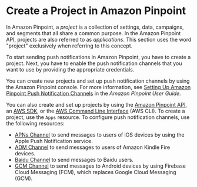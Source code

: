 # Create a Project in Amazon Pinpoint<a name="mobile-push-create-project"></a>

In Amazon Pinpoint, a *project* is a collection of settings, data, campaigns, and segments that all share a common purpose\. In the Amazon Pinpoint API, projects are also referred to as *applications*\. This section uses the word "project" exclusively when referring to this concept\.

To start sending push notifications in Amazon Pinpoint, you have to create a project\. Next, you have to enable the push notification channels that you want to use by providing the appropriate credentials\.

You can create new projects and set up push notification channels by using the Amazon Pinpoint console\. For more information, see [Setting Up Amazon Pinpoint Push Notification Channels](https://docs.aws.amazon.com/pinpoint/latest/userguide/channels-mobile-setup.html) in the *Amazon Pinpoint User Guide*\.

You can also create and set up projects by using the [Amazon Pinpoint API](https://docs.aws.amazon.com/pinpoint/latest/apireference/), an [AWS SDK](https://aws.amazon.com/tools/#sdk), or the [AWS Command Line Interface](https://docs.aws.amazon.com/cli/latest/reference/pinpoint/) \(AWS CLI\)\. To create a project, use the `Apps` resource\. To configure push notification channels, use the following resources:
+ [APNs Channel](https://docs.aws.amazon.com/pinpoint/latest/apireference/rest-api-apns-channel.html) to send messages to users of iOS devices by using the Apple Push Notification service\.
+ [ADM Channel](https://docs.aws.amazon.com/pinpoint/latest/apireference/rest-api-adm-channel.html) to send messages to users of Amazon Kindle Fire devices\.
+ [Baidu Channel](https://docs.aws.amazon.com/pinpoint/latest/apireference/rest-api-baidu-channel.html) to send messages to Baidu users\.
+ [GCM Channel](https://docs.aws.amazon.com/pinpoint/latest/apireference/rest-api-gcm-channel.html) to send messages to Android devices by using Firebase Cloud Messaging \(FCM\), which replaces Google Cloud Messaging \(GCM\)\.